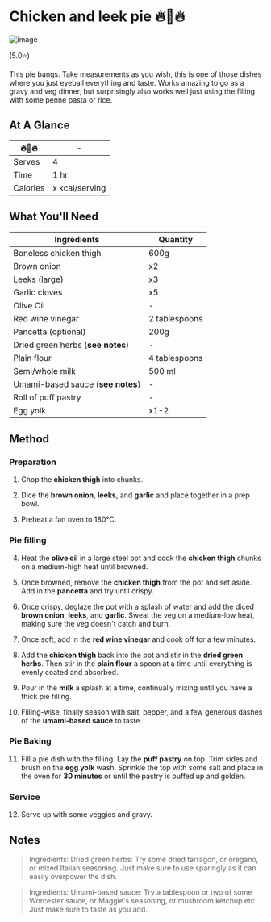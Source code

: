 # Chicken and leek pie 🔥🐔🔥

![image](https://drive.google.com/uc?export=view&id=18UtVw7fKm4-0d4mBLX0HGStVMQKvfu7a)

[//]: # (when adding google drive link, just replace the asset id, don't change anything else about the above link otherwise the image will not display)

(5.0⭐️)

This pie bangs. Take measurements as you wish, this is one of those dishes where you just eyeball everything and taste. Works amazing to go as a gravy and veg dinner, but surprisingly also works well just using the filling with some penne pasta or rice.

## At A Glance

🔥🐔🔥 | -
-- | --
Serves | 4
Time | 1 hr
Calories | x kcal/serving

## What You'll Need

Ingredients | Quantity
-- | --
Boneless chicken thigh | 600g
Brown onion | x2
Leeks (large) | x3
Garlic cloves | x5
Olive Oil | -
Red wine vinegar | 2 tablespoons
Pancetta (optional) | 200g
Dried green herbs (**see notes**) | -
Plain flour | 4 tablespoons
Semi/whole milk | 500 ml
Umami-based sauce (**see notes**) | -
Roll of puff pastry | -
Egg yolk | x1-2

## Method

### **Preparation**

1. Chop the **chicken thigh** into chunks.

2. Dice the **brown onion**, **leeks**, and **garlic** and place together in a prep bowl.

3. Preheat a fan oven to 180°C.

### **Pie filling**

4. Heat the **olive oil** in a large steel pot and cook the **chicken thigh** chunks on a medium-high heat until browned.

5. Once browned, remove the **chicken thigh** from the pot and set aside. Add in the **pancetta** and fry until crispy.

6. Once crispy, deglaze the pot with a splash of water and add the diced **brown onion**, **leeks**, and **garlic**. Sweat the veg on a medium-low heat, making sure the veg doesn't catch and burn.

7. Once soft, add in the **red wine vinegar** and cook off for a few minutes.

8. Add the **chicken thigh** back into the pot and stir in the **dried green herbs**. Then stir in the **plain flour** a spoon at a time until everything is evenly coated and absorbed.

9. Pour in the **milk** a splash at a time, continually mixing until you have a thick pie filling.

10. Filling-wise, finally season with salt, pepper, and a few generous dashes of the **umami-based sauce** to taste.

### **Pie Baking**

11. Fill a pie dish with the filling. Lay the **puff pastry** on top. Trim sides and brush on the **egg yolk** wash. Sprinkle the top with some salt and place in the oven for **30 minutes** or until the pastry is puffed up and golden.

### **Service**

12. Serve up with some veggies and gravy.

## Notes

> Ingredients: Dried green herbs: Try some dried tarragon, or oregano, or mixed Italian seasoning. Just make sure to use sparingly as it can easily overpower the dish.

> Ingredients: Umami-based sauce: Try a tablespoon or two of some Worcester sauce, or Maggie's seasoning, or mushroom ketchup etc. Just make sure to taste as you add.